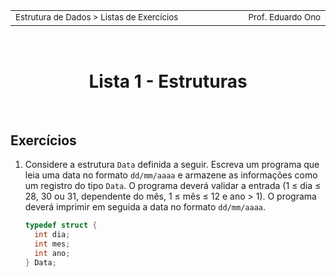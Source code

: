 <table>
<tr>
<!-- <th width="100%" height="0">
</th>
<th width="auto" height="0">
</th> -->
</tr>
<tr>
<td align="left">
<small>Estrutura de Dados > Listas de Exercícios</small>
<img width="5000" height="1">
</td>
<td align="right">
<small>Prof.&nbsp;Eduardo&nbsp;Ono</small>
<img width="auto" height="1">
</td>
</tr>
</table>

<br>

<h1 align="center">
Lista 1 - Estruturas
</h1>

<br>

## Exercícios

1. Considere a estrutura `Data` definida a seguir. Escreva um programa que leia uma data no formato `dd/mm/aaaa` e armazene as informações como um registro do tipo `Data`. O programa deverá validar a entrada (1 &le; dia &le; 28, 30 ou 31, dependente do mês, 1 &le; mês &le; 12 e ano > 1). O programa deverá imprimir em seguida a data no formato `dd/mm/aaaa`.

    ```c
    typedef struct {
      int dia;
      int mes;
      int ano;
    } Data;
    ```

<br>

